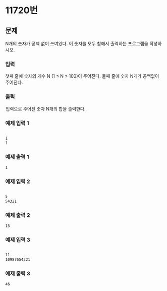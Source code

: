 
# 11720번 

## 문제 

N개의 숫자가 공백 없이 쓰여있다. 이 숫자를 모두 합해서 출력하는 프로그램을 작성하시오.

### 입력 

첫째 줄에 숫자의 개수 N (1 ≤ N ≤ 100)이 주어진다. 둘째 줄에 숫자 N개가 공백없이 주어진다.
### 출력 
 입력으로 주어진 숫자 N개의 합을 출력한다.


### 예제 입력 1


```bash

1
1

```

### 예제 출력 1

```bash
1

```
### 예제 입력 2


```bash

5
54321

```

### 예제 출력 2

```bash
15

```

### 예제 입력 3


```bash

11
10987654321

```

### 예제 출력 3

```bash
46

```
